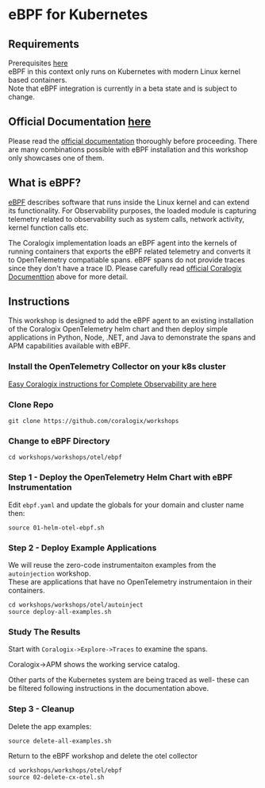 # eBPF for Kubernetes

## Requirements  
Prerequisites [here](https://coralogix.github.io/workshops/prereqs/)  
eBPF in this context only runs on Kubernetes with modern Linux kernel based containers.  
Note that eBPF integration is currently in a beta state and is subject to change.  

## Official Documentation [here](https://coralogix.com/docs/user-guides/apm/getting-started/ebpf-for-apm/)  
Please read the [official documentation](https://coralogix.com/docs/user-guides/apm/getting-started/ebpf-for-apm/) thoroughly before proceeding. There are many combinations possible with eBPF installation and this workshop only showcases one of them.  

## What is eBPF?  

[eBPF](https://ebpf.io/) describes software that runs inside the Linux kernel and can extend its functionality. For Observability purposes, the loaded module is capturing telemetry related to observability such as system calls, network activity, kernel function calls etc.  
  
The Coralogix implementation loads an eBPF agent into the kernels of running containers that exports the eBPF related telemetry and converts it to OpenTelemetry compatiable spans. eBPF spans do not provide traces since they don't have a trace ID. Please carefully read [official Coralogix Documenttion](https://coralogix.github.io/workshops/prereqs/)  above for more detail.


## Instructions  
 
This workshop is designed to add the eBPF agent to an existing installation of the Coralogix OpenTelemetry helm chart and then deploy simple applications in Python, Node, .NET, and Java to demonstrate the spans and APM capabilities available with eBPF.

### Install the OpenTelemetry Collector on your k8s cluster
   
[Easy Coralogix instructions for Complete Observability are here](https://coralogix.com/docs/otel-collector-for-k8s/)  

### Clone Repo
```
git clone https://github.com/coralogix/workshops
```

### Change to eBPF Directory  
```
cd workshops/workshops/otel/ebpf
```  

### Step 1 - Deploy the OpenTelemetry Helm Chart with eBPF Instrumentation
Edit `ebpf.yaml` and update the globals for your domain and cluster name then:  
```
source 01-helm-otel-ebpf.sh
```  

### Step 2 - Deploy Example Applications  
We will reuse the zero-code instrumentaiton examples from the `autoinjection` workshop.  
These are applications that have no OpenTelemetry instrumentaion in their containers.  
```
cd workshops/workshops/otel/autoinject
source deploy-all-examples.sh
```

### Study The Results  
Start with `Coralogix->Explore->Traces` to examine the spans.
  
  Coralogix->APM shows the working service catalog.  
    
  Other parts of the Kubernetes system are being traced as well- these can be filtered following instructions in the documentation above.

### Step 3 - Cleanup  

Delete the app examples:  
```
source delete-all-examples.sh
```  
Return to the eBPF workshop and delete the otel collector
```
cd workshops/workshops/otel/ebpf
source 02-delete-cx-otel.sh
```